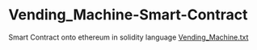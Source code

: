 # Vending_Machine-Smart-Contract
Smart Contract onto ethereum in solidity language
[Vending_Machine.txt](https://github.com/VIKAS005/Vending_Machine-Smart-Contract/files/9794684/Vending_Machine.txt)
